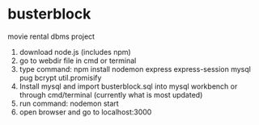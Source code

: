 # busterblock

movie rental dbms project

1. download node.js (includes npm)
2. go to webdir file in cmd or terminal
3. type command: npm install nodemon express express-session mysql pug bcrypt util.promisify
4. Install mysql and import busterblock.sql into mysql workbench or through cmd/terminal (currently what is most updated)
5. run command: nodemon start
6. open browser and go to localhost:3000
